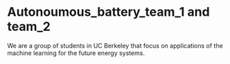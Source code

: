 # Autonoumous_battery_team_1 and team_2

We are a group of students in UC Berkeley that focus on applications of the machine learning for the future energy systems.
